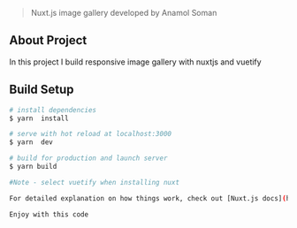 > Nuxt.js image gallery developed by Anamol Soman

## About Project

In this project I build responsive image gallery with nuxtjs and vuetify

## Build Setup

```bash
# install dependencies
$ yarn  install

# serve with hot reload at localhost:3000
$ yarn  dev

# build for production and launch server
$ yarn build

#Note - select vuetify when installing nuxt

For detailed explanation on how things work, check out [Nuxt.js docs](https://nuxtjs.org).

Enjoy with this code
```
